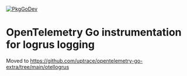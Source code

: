 [![PkgGoDev](https://pkg.go.dev/badge/github.com/uptrace/uptrace-go/extra/otellogrus)](https://pkg.go.dev/github.com/uptrace/uptrace-go/extra/otellogrus)

# OpenTelemetry Go instrumentation for logrus logging

Moved to https://github.com/uptrace/opentelemetry-go-extra/tree/main/otellogrus
